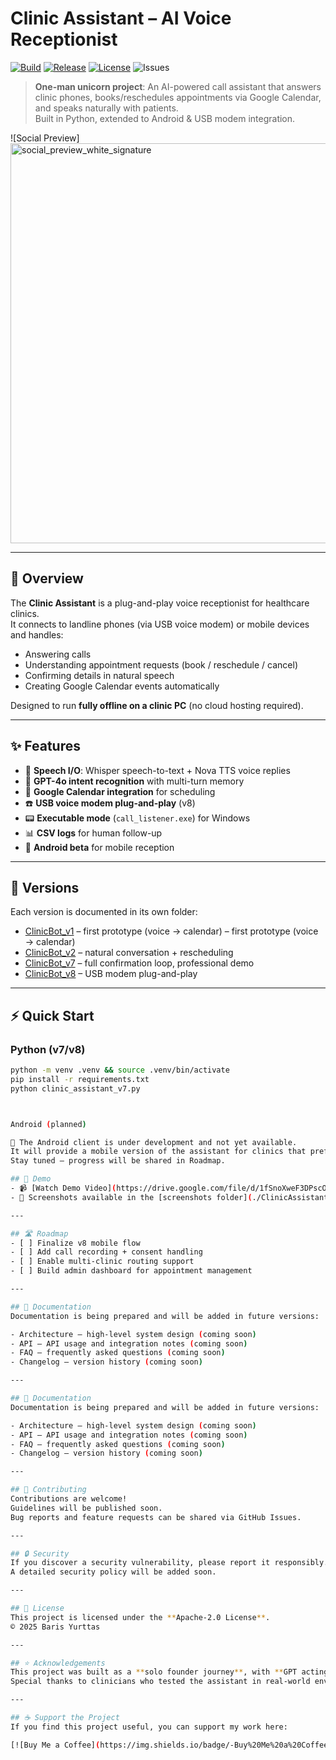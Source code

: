 # Clinic Assistant – AI Voice Receptionist  
[![Build](https://img.shields.io/github/actions/workflow/status/bar-rr/ClinicAssistant-/ci.yml)](../../actions)
[![Release](https://img.shields.io/github/v/release/bar-rr/ClinicAssistant-)](../../releases)
[![License](https://img.shields.io/github/license/bar-rr/ClinicAssistant-)](LICENSE)
![Issues](https://img.shields.io/github/issues/bar-rr/ClinicAssistant-)

> **One-man unicorn project**: An AI-powered call assistant that answers clinic phones, books/reschedules appointments via Google Calendar, and speaks naturally with patients.  
> Built in Python, extended to Android & USB modem integration.

![Social Preview]<img width="1280" height="640" alt="social_preview_white_signature" src="https://github.com/user-attachments/assets/b7ea6898-8a20-4945-8272-05b4839b9933" />


---

## 🚀 Overview
The **Clinic Assistant** is a plug-and-play voice receptionist for healthcare clinics.  
It connects to landline phones (via USB voice modem) or mobile devices and handles:

- Answering calls  
- Understanding appointment requests (book / reschedule / cancel)  
- Confirming details in natural speech  
- Creating Google Calendar events automatically  

Designed to run **fully offline on a clinic PC** (no cloud hosting required).

---

## ✨ Features
- 🎤 **Speech I/O**: Whisper speech-to-text + Nova TTS voice replies  
- 🧠 **GPT-4o intent recognition** with multi-turn memory  
- 📅 **Google Calendar integration** for scheduling  
- ☎️ **USB voice modem plug-and-play** (v8)  
- 📟 **Executable mode** (`call_listener.exe`) for Windows  
- 📊 **CSV logs** for human follow-up  
- 📱 **Android beta** for mobile reception  

---

## 📂 Versions
Each version is documented in its own folder:

- [ClinicBot_v1](./ClinicAssistant/ClinicBot_v1/) – first prototype (voice → calendar) – first prototype (voice → calendar)  
- [ClinicBot_v2](./ClinicAssistant/ClinicBot_v2/) – natural conversation + rescheduling  
- [ClinicBot_v7](./ClinicAssistant/ClinicBot_v7/) – full confirmation loop, professional demo  
- [ClinicBot_v8](./ClinicAssistant/ClinicBot_v8/) – USB modem plug-and-play  

---

## ⚡ Quick Start

### Python (v7/v8)
```bash
python -m venv .venv && source .venv/bin/activate
pip install -r requirements.txt
python clinic_assistant_v7.py



Android (planned)

🚧 The Android client is under development and not yet available.
It will provide a mobile version of the assistant for clinics that prefer smartphone deployment.
Stay tuned — progress will be shared in Roadmap.

## 🎥 Demo
- 📹 [Watch Demo Video](https://drive.google.com/file/d/1fSnoXweF3DPscOMT_REZauueIymp6N_P/view)  
- 📸 Screenshots available in the [screenshots folder](./ClinicAssistant/screenshots)

---

## 🛣️ Roadmap
- [ ] Finalize v8 mobile flow  
- [ ] Add call recording + consent handling  
- [ ] Enable multi-clinic routing support  
- [ ] Build admin dashboard for appointment management  

---

## 📖 Documentation
Documentation is being prepared and will be added in future versions:

- Architecture – high-level system design (coming soon)  
- API – API usage and integration notes (coming soon)  
- FAQ – frequently asked questions (coming soon)  
- Changelog – version history (coming soon)  

---

## 📖 Documentation
Documentation is being prepared and will be added in future versions:

- Architecture – high-level system design (coming soon)  
- API – API usage and integration notes (coming soon)  
- FAQ – frequently asked questions (coming soon)  
- Changelog – version history (coming soon)  

---

## 🤝 Contributing
Contributions are welcome!  
Guidelines will be published soon.  
Bug reports and feature requests can be shared via GitHub Issues.  

---

## 🔒 Security
If you discover a security vulnerability, please report it responsibly.  
A detailed security policy will be added soon.  

---

## 📜 License
This project is licensed under the **Apache-2.0 License**.  
© 2025 Baris Yurttas

---

## ⭐ Acknowledgements
This project was built as a **solo founder journey**, with **GPT acting as CTO**.  
Special thanks to clinicians who tested the assistant in real-world environments and provided invaluable feedback.

---

## ☕ Support the Project
If you find this project useful, you can support my work here:  

[![Buy Me a Coffee](https://img.shields.io/badge/-Buy%20Me%20a%20Coffee-ffdd00?style=for-the-badge&logo=buymeacoffee&logoColor=black)](https://buymeacoffee.com/barisy)
